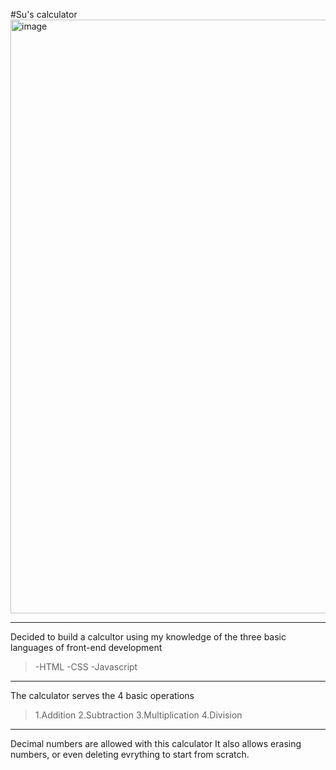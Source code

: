 #Su's calculator 
<img width="652" height="950" alt="image" src="https://github.com/user-attachments/assets/6a6201eb-2b9b-4550-8001-6e91ea233696">
***
Decided to build a calcultor using my knowledge of the three basic languages of front-end development 
>-HTML
>-CSS
>-Javascript
***
The calculator serves the 4 basic operations
>1.Addition
>2.Subtraction
>3.Multiplication
>4.Division
***
Decimal numbers are allowed with this calculator
It also allows erasing numbers, or even deleting evrything to start from scratch.
